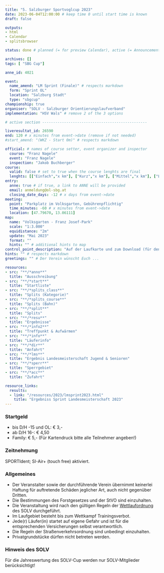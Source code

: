 ```yaml
---
title: "5. Salzburger Sportvoglcup 2023"
date: 2023-06-04T12:00:00 # keep time 0 until start time is known
draft: false

outputs:
- html
- Calendar
- splitsbrowser

status: done # planned (= for preview Calendar), active (= Announcement...), done (=Results...), canceled (for canceled events)

archives: []
tags: [ "SBG Cup"]

anne_id: 4021

event:
  name_amend: "LM Sprint (Finale)" # respects markdown
  form: "Sprint OL"
  location: "Salzburg Stadt"
  type: "sbgcup"
championship: true
organiser: "SOLV - Salzburger Orientierungslaufverband"
implementation: "HSV Wals" # remove 2 of the 3 options

# active section ------------------------------------------------

liveresultat_id: 26590
end: 120 # x minutes from event->date (remove if not needed)
#start_amend: "(WKZ - Start 0m)" # respects markdown

official: # names of course setter, event organizer and inspector
  course: "Franz Nagele"
  event: "Franz Nagele"
  inspection: "Jakob Buchberger"
course:
  valid: false # set to true when the course lenghts are final
  lenghts: [["Einfach","x km"], ["Kurz","x km"], ["Mittel","x km"], ["Lang","x km"]]
entry:
  anne: true # if true, a link to ANNE will be provided
  email: anmeldung@ol-sbg.at
  closing_date_days: -12 # x days from event->date
meeting:
  point: "Parkplatz im Volksgarten, Gebührenpflichtig"
  time_minutes: -60 # x minutes from event->date
  location: [47.79670, 13.06111]
map:
  name: "Volksgarten - Franz Josef-Park"
  scale: "1:3.000"
  equidistance: "2m"
  update: "Mai 2023"
  format: ""
  hints: "" # additional hints to map
control_point_description: "Auf der Laufkarte und zum Download (für den Ausdruck zuhause)"
hints: "" # respects markdown
greetings: "" # Der Verein wünscht Euch ...

resources:
- src: "**/*anno**"
  title: "Ausschreibung"
- src: "**/*start**"
  title: "Startliste"
- src: "**/*splits_class**"
  title: "Splits (Kategorie)"
- src: "**/*splits_course**"
  title: "Splits (Bahn)"
- src: "**/*split**"
  title: "Splits"
- src: "**/*resu**"
  title: "Ergebnisse"
- src: "**/*info2**"
  title: "Treffpunkt & Aufwärmen"
- src: "**/*info**"
  title: "Läuferinfo"
- src: "**/*dir**"
  title: "Anfahrt"
- src: "**/*lms**"
  title: "Ergebnis Landesmeisterschaft Jugend & Senioren"
- src: "**/*sperr**"
  title: "Sperrgebiet"
- src: "**/*acc**"
  title: "Zufahrt"

resource_links:
  results:
  - link: "/resources/2023/lmsprint2023.html"
    title: "Ergebniss Sprint Landesmeisterschaft 2023"
---
```


### Startgeld

- bis D/H -15 und OL: € 3,-
- ab D/H 16-: € 4,50
- Family: € 5,- (Für Kartendruck bitte alle Teilnehmer angeben!)

### Zeitnehmung

SPORTIdent; SI-Air+ (touch free) aktiviert.

### Allgemeines

- Der Veranstalter sowie der durchführende Verein übernimmt keinerlei Haftung für auftretende Schäden jeglicher Art, auch nicht gegenüber Dritten.
- Die Bestimmungen des Forstgesetzes und der StVO sind einzuhalten.
- Die Veranstaltung wird nach den gültigen Regeln der [Wettlaufordnung](../../wettlaufordnung) des SOLV durchgeführt.
- Im Laufgebiet besteht bis zum Wettkampf Trainingsverbot.
- Jede\(r) Läufer(in) startet auf eigene Gefahr und ist für die entsprechenden Versicherungen selbst verantwortlich.
- Die Regeln der Straßenverkehrsordnung sind unbedingt einzuhalten.
- Privatgrundstücke dürfen nicht betreten werden.

### Hinweis des SOLV

Für die Jahreswertung des SOLV-Cup werden nur SOLV-Mitglieder berücksichtigt!
